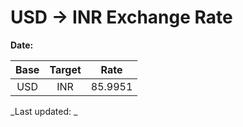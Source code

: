 # USD → INR Exchange Rate

**Date:** 

| Base | Target | Rate  |
|:----:|:------:|:-----:|
| USD  | INR    | 85.9951 |

_Last updated: _